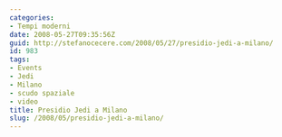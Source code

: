 ```yaml
---
categories:
- Tempi moderni
date: 2008-05-27T09:35:56Z
guid: http://stefanocecere.com/2008/05/27/presidio-jedi-a-milano/
id: 983
tags:
- Events
- Jedi
- Milano
- scudo spaziale
- video
title: Presidio Jedi a Milano
slug: /2008/05/presidio-jedi-a-milano/
---
```


